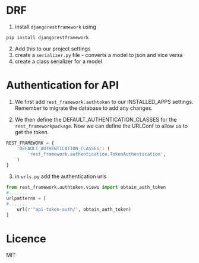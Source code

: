 # DRF
1. install `djangorestframework` using 
```shell 
pip install djangorestframework
```
2. Add this to our project settings
3. create a `serializer.py` file - converts a model to json and vice versa
4.  create a class serializer for a model
   

# Authentication for API

1. We first add `rest_framework.authtoken` to our INSTALLED_APPS settings. Remember to migrate the database to add any changes.

2. We then define the DEFAULT_AUTHENTICATION_CLASSES for the `rest_frameworkpackage`. Now we can define the URLConf to allow us to get the token.
```py
REST_FRAMEWORK = {
    'DEFAULT_AUTHENTICATION_CLASSES': (
        'rest_framework.authentication.TokenAuthentication',
    )
}
```

3. in `urls.py` add the authentication urls

```py
from rest_framework.authtoken.views import obtain_auth_token
#.......
urlpatterns = [
#.......
    url(r'^api-token-auth/', obtain_auth_token)
]
```
# Licence
MIT
